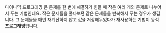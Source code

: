 다이나믹 프로그래밍
큰 문제를 한 번에 해결하기 힘들 때 작은 여러 개의 문제로 나누어서 푸는 기법인데요. 작은 문제들을 풀다보면 같은 문제들을 반복해서 푸는 경우가 생깁니다. 그 문제들을 매번 재계산하지 않고 값을 저장해두었다가 재사용하는 기법이 동적 **프로그래밍**입니다.
<!--stackedit_data:
eyJoaXN0b3J5IjpbLTYzMTkzMDU5M119
-->